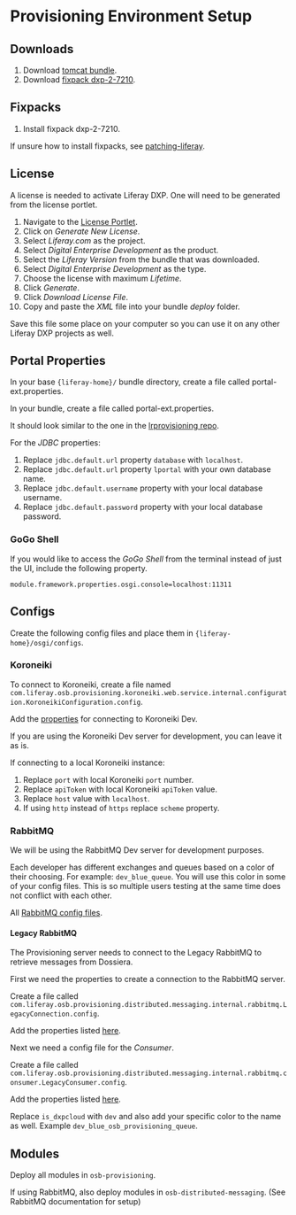 # Provisioning Environment Setup

## Downloads

1. Download [tomcat bundle](https://files.liferay.com/private/ee/portal/7.2.10.1/liferay-dxp-tomcat-7.2.10.1-sp1-20191009103614075.tar.gz).
2. Download [fixpack dxp-2-7210](https://files.liferay.com/private/ee/fix-packs/7.2.10/dxp/liferay-fix-pack-dxp-2-7210.zip).

## Fixpacks

1. Install fixpack dxp-2-7210.

If unsure how to install fixpacks, see [patching-liferay](https://portal.liferay.dev/docs/6-2/deploy/-/knowledge_base/d/patching-liferay).

## License

A license is needed to activate Liferay DXP. One will need to be generated from the license portlet.

1. Navigate to the [License Portlet](https://customer.liferay.com/group/license/).
2. Click on *Generate New License*.
3. Select *Liferay.com* as the project.
4. Select *Digital Enterprise Development* as the product.
5. Select the *Liferay Version* from the bundle that was downloaded.
6. Select *Digital Enterprise Development* as the type.
7. Choose the license with maximum *Lifetime*.
8. Click *Generate*.
9. Click *Download License File*.
10. Copy and paste the *XML* file into your bundle *deploy* folder.

Save this file some place on your computer so you can use it on any other Liferay DXP projects as well.

## Portal Properties

In your base `{liferay-home}/` bundle directory, create a file called portal-ext.properties.

In your bundle, create a file called portal-ext.properties.

It should look similar to the one in the [lrprovisioning repo](https://github.com/dxpcloud/lrprovisioning/blob/master/lcp/liferay/config/common/portal-all.properties).

For the *JDBC* properties:
1. Replace `jdbc.default.url` property `database` with `localhost`. 
2. Replace `jdbc.default.url` property `lportal` with your own database name.
3. Replace `jdbc.default.username` property with your local database username.
4. Replace `jdbc.default.password` property with your local database password.

### GoGo Shell

If you would like to access the *GoGo Shell* from the terminal instead of just the UI, include the following property.

`module.framework.properties.osgi.console=localhost:11311`

## Configs

Create the following config files and place them in `{liferay-home}/osgi/configs`.

### Koroneiki

To connect to Koroneiki, create a file named `com.liferay.osb.provisioning.koroneiki.web.service.internal.configuration.KoroneikiConfiguration.config`.

Add the [properties](https://github.com/dxpcloud/lrprovisioning/blob/master/lcp/liferay/config/dev/com.liferay.osb.provisioning.koroneiki.web.service.internal.configuration.KoroneikiConfiguration.config) for connecting to Koroneiki Dev.

If you are using the Koroneiki Dev server for development, you can leave it as is.

If connecting to a local Koroneiki instance:
1. Replace `port` with local Koroneiki `port` number.
2. Replace `apiToken` with local Koroneiki `apiToken` value.
3. Replace `host` value with `localhost`.
4. If using `http` instead of `https` replace `scheme` property.

### RabbitMQ

We will be using the RabbitMQ Dev server for development purposes.

Each developer has different exchanges and queues based on a color of their choosing. For example: `dev_blue_queue`. You will use this color in some of your config files. This is so multiple users testing at the same time does not conflict with each other.

All [RabbitMQ config files](https://github.com/dxpcloud/lrprovisioning/tree/master/lcp/liferay/config/dev).

#### Legacy RabbitMQ

The Provisioning server needs to connect to the Legacy RabbitMQ to retrieve messages from Dossiera.

First we need the properties to create a connection to the RabbitMQ server.

Create a file called `com.liferay.osb.provisioning.distributed.messaging.internal.rabbitmq.LegacyConnection.config`.

Add the properties listed [here](https://github.com/liferay/lfrsite-team-able/blob/master/customer/sandbox-2/portal/modules/private/apps/osb-customer/osb-customer-rabbitmq-connector/osb-customer-rabbitmq-connector-service/src/main/resources/portlet-ext.properties).

Next we need a config file for the *Consumer*.

Create a file called `com.liferay.osb.provisioning.distributed.messaging.internal.rabbitmq.consumer.LegacyConsumer.config`.

Add the properties listed [here](com.liferay.osb.provisioning.distributed.messaging.internal.rabbitmq.consumer.LegacyConsumer.config).

Replace `is_dxpcloud` with `dev` and also add your specific color to the name as well. Example `dev_blue_osb_provisioning_queue`.

## Modules

Deploy all modules in `osb-provisioning`.

If using RabbitMQ, also deploy modules in `osb-distributed-messaging`. (See RabbitMQ documentation for setup)